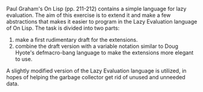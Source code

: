 Paul Graham's On Lisp (pp. 211-212) contains a simple language for lazy evaluation.
The aim of this exercise is to extend it and make a few abstractions that makes it easier to program in the Lazy Evaluation language of On Lisp.
The task is divided into two parts:

1. make a first rudimentary draft for the extensions.
2. combine the draft version with a variable notation similar to Doug Hyote's defmacro-bang language to make the extensions more elegant to use.

A slightly modified version of the Lazy Evaluation language is utilized, in hopes of helping the garbage collector get rid of unused and unneeded data.
